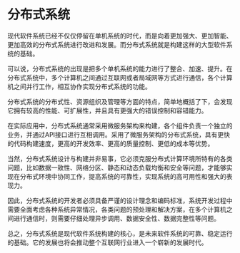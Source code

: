 # 分布式系统
现代软件系统已经不仅仅停留在单机系统的时代，而是向着更加强大、更加智能、更加高效的分布式系统进行改进和发展。而分布式系统就是构建这样的大型软件系统的基础。

可以说，分布式系统的出现是把多个单机系统的能力进行了整合、加速、提升。在分布式系统中，多个计算机之间通过互联网或者局域网等方式进行通信，各个计算机之间并行工作，相互协作实现分布式系统的功能。

分布式系统的分布式性、资源组织及管理等方面的特点，简单地概括了下，会发现它拥有较高的性能、可扩展性，并且具有更强大的错误控制和容错能力。

在实际应用中，分布式系统通常采用微服务架构来构建，各个组件负责一个独立的业务，并通过API接口进行互相调用。采用了微服务架构的分布式系统，具有更快的代码构建速度，更高的开发效率、更高的质量控制、更低的成本等优势。

当然，分布式系统设计与构建并非易事，它必须克服分布式计算环境所特有的各类问题，比如数据一致性、网络分区、静态和动态负载均衡和安全等问题，才能够实现在分布式环境中协同工作，提高系统的可靠性，实现系统的高可用性和强大的表现力。

因此，分布式系统的开发者必须具备严谨的设计理念和编码标准，系统开发过程中需要全面考虑各种系统异常情况，各类问题的预处理和解决方案，在多个计算机之间进行通信时，则需要仔细处理异步调用、数据安全性、数据完整性等问题。

总之，分布式系统是现代软件系统构建的核心，是未来软件系统的可靠、稳定运行的基础。它的发展也将会推动整个互联网行业进入一个崭新的发展时代。